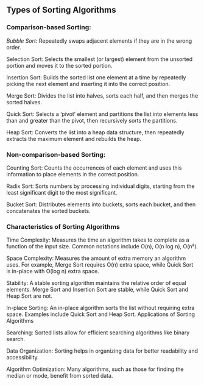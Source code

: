 ## Types of Sorting Algorithms
### Comparison-based Sorting:

*Bubble Sort:* Repeatedly swaps adjacent elements if they are in the wrong order.

Selection Sort: Selects the smallest (or largest) element from the unsorted portion and moves it to the sorted portion.

Insertion Sort: Builds the sorted list one element at a time by repeatedly picking the next element and inserting it into the correct position.

Merge Sort: Divides the list into halves, sorts each half, and then merges the sorted halves.

Quick Sort: Selects a ‘pivot’ element and partitions the list into elements less than and greater than the pivot, then recursively sorts the partitions.

Heap Sort: Converts the list into a heap data structure, then repeatedly extracts the maximum element and rebuilds the heap.

### Non-comparison-based Sorting:

Counting Sort: Counts the occurrences of each element and uses this information to place elements in the correct position.

Radix Sort: Sorts numbers by processing individual digits, starting from the least significant digit to the most significant.

Bucket Sort: Distributes elements into buckets, sorts each bucket, and then concatenates the sorted buckets.

### Characteristics of Sorting Algorithms

Time Complexity: Measures the time an algorithm takes to complete as a function of the input size. Common notations include O(n), O(n log n), O(n²).

Space Complexity: Measures the amount of extra memory an algorithm uses. For example, Merge Sort requires O(n) extra space, while Quick Sort is in-place with O(log n) extra space.

Stability: A stable sorting algorithm maintains the relative order of equal elements. Merge Sort and Insertion Sort are stable, while Quick Sort and Heap Sort are not.

In-place Sorting: An in-place algorithm sorts the list without requiring extra space. Examples include Quick Sort and Heap Sort.
Applications of Sorting Algorithms

Searching: Sorted lists allow for efficient searching algorithms like binary search.

Data Organization: Sorting helps in organizing data for better readability and accessibility.

Algorithm Optimization: Many algorithms, such as those for finding the median or mode, benefit from sorted data.
